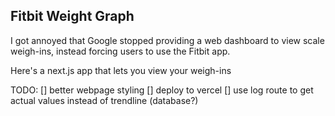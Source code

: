 ## Fitbit Weight Graph

I got annoyed that Google stopped providing a web dashboard to view scale weigh-ins, instead forcing users to use the Fitbit app.

Here's a next.js app that lets you view your weigh-ins

TODO:
[] better webpage styling
[] deploy to vercel
[] use log route to get actual values instead of trendline (database?)